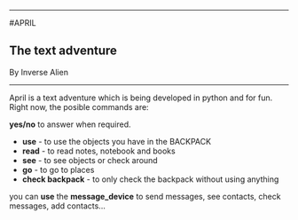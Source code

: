 
------------------------------------------------------

#APRIL
## The text adventure

By Inverse Alien

-------------------------------------------------------


April is a text adventure which is being developed in python and for fun. Right now, the posible commands are:

**yes/no** to answer when required.

* **use** - to use the objects you have in the BACKPACK
* **read** - to read notes, notebook and books
* **see** - to see objects or check around
* **go** - to go to places
* **check backpack** - to only check the backpack without using anything

you can **use** the **message_device** to send messages, see contacts, check messages, add contacts...
